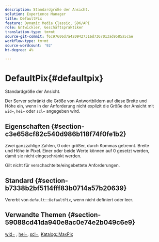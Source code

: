 ```yaml
---
description: Standardgröße der Ansicht.
solution: Experience Manager
title: DefaultPix
feature: Dynamic Media Classic, SDK/API
role: Entwickler, Geschäftspraktiker
translation-type: tm+mt
source-git-commit: f6c97606d7a4209427316d7367013ad9585a5cae
workflow-type: tm+mt
source-wordcount: '92'
ht-degree: 4%

---
```



# DefaultPix{#defaultpix}

Standardgröße der Ansicht.

Der Server schränkt die Größe von Antwortbildern auf diese Breite und Höhe ein, wenn in der Anforderung nicht explizit die Größe der Ansicht mit `wid=`, `hei=` oder `scl=` angegeben wird.

## Eigenschaften {#section-c3e658cf82c540d986b118f74f0fe1b2}

Zwei ganzzahlige Zahlen, 0 oder größer, durch Kommas getrennt. Breite und Höhe in Pixel. Einer oder beide Werte können auf 0 gesetzt werden, damit sie nicht eingeschränkt werden.

Gilt nicht für verschachtelte/eingebettete Anforderungen.

## Standard {#section-b7338b2bf5114fff83b0714a57b20639}

Vererbt von `default::DefaultPix`, wenn nicht definiert oder leer.

## Verwandte Themen {#section-59088cd41da940e8ac0e74e2b049c6e9}

[wid=](../../../../../is-api/http-ref/image-serving-api-ref/c-http-protocol-reference/c-command-reference/r-is-http-wid.md#reference-bfeadcb67bf4485f851eb21345527e47) ,  [hei=](../../../../../is-api/http-ref/image-serving-api-ref/c-http-protocol-reference/c-command-reference/r-is-http-hei.md#reference-6d6f556ccc0e4b98a815e8a5c1944a96),  [scl=](../../../../../is-api/http-ref/image-serving-api-ref/c-http-protocol-reference/c-command-reference/r-scl.md#reference-b2a74e493d0d407e98fe350551ba3fcc),  [Katalog::MaxPix](../../../../../is-api/image-catalog/image-serving-api-ref/c-image-catalog-reference/c-attributes-reference/r-maxpix.md#reference-e167d396ac794079ba8b5e6eb16eeda5)
